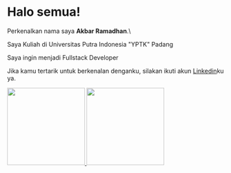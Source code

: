 # Halo semua! 

Perkenalkan nama saya **Akbar Ramadhan**.\


Saya Kuliah di Universitas Putra Indonesia "YPTK" Padang

Saya ingin menjadi Fullstack Developer

Jika kamu tertarik untuk berkenalan denganku, silakan ikuti akun [Linkedin](https://www.linkedin.com/in/akbar-ramadhan-4b9268227/)ku ya.

<p align="left">
<a href="https://github.com/akbarrmdn">
  <img height="180em" src="https://github-readme-stats-eight-theta.vercel.app/api?username=akbarrmdn&show_icons=true&theme=onedark&include_all_commits=true&count_private=true"/>
  <img height="180em" src="https://github-readme-stats-eight-theta.vercel.app/api/top-langs/?username=akbarrmdn&layout=compact&langs_count=8&theme=onedark"/>
</a>
</p>
